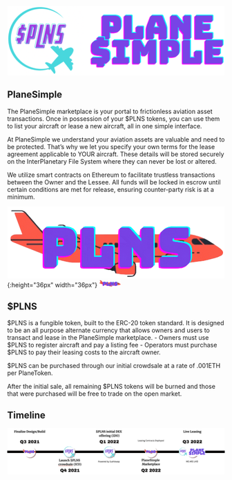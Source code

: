 ![plns_logo](/sandbox/front_end_dev/images/plane_simple_logo.png)

## PlaneSimple

The PlaneSimple marketplace is your portal to frictionless aviation asset transactions. Once in possession of your $PLNS tokens, you can use them to list your aircraft or lease a new aircraft, all in one simple interface.

At PlaneSimple we understand your aviation assets are valuable and need to be protected. That’s why we let you specify your own terms for the lease agreement applicable to YOUR aircraft. These details will be stored securely on the InterPlanetary File System where they can never be lost or altered.

We utilize smart contracts on Ethereum to facilitate trustless transactions between the Owner and the Lessee. All funds will be locked in escrow until certain conditions are met for release, ensuring counter-party risk is at a minimum.

![plnswide](/sandbox/front_end_dev/images/aeroplane_2.png){:height="36px" width="36px"}
<img src="/sandbox/front_end_dev/images/aeroplane_2.png" alt="Your image title" width="50"/>

## $PLNS
$PLNS is a fungible token, built to the ERC-20 token standard. It is designed to be an all purpose alternate currency that allows owners and users to transact and lease in the PlaneSimple marketplace. 
	- Owners must use $PLNS to register aircraft and pay a listing fee
	- Operators must purchase $PLNS to pay their leasing costs to the aircraft owner.

$PLNS can be purchased through our initial crowdsale at a rate of .001ETH per PlaneToken. 

After the initial sale, all remaining $PLNS tokens will be burned and those that were purchased will be free to trade on the open market.

## Timeline

![rmap](/sandbox/front_end_dev/images/rdmap_wide.png)


